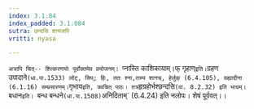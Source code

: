 ```yaml
---
index: 3.1.84
index_padded: 3.1.084
sutra: छन्दसि शायजपि
vritti: nyasa

---
```

`अत्रापि चित्-- शित्करणयोः पूर्वोक्तमेव प्रयोजनम्। `प्नास्ति काशिकायाम्।फ् गृहाण्` इति। `ग्रहण उपादाने` (धा.पा.1533) लोट्, सिप्; हिः, ततः श्ना,तस्य शानच्, हेर्लुक् (6.4.105), ग्रह्यादीना (6.1.16) सम्प्रसारणम्। `गृभाय` इति, क्वचित् पाठः। तत्र `हृग्रहोर्भश्छन्दसि` (वा. 8.2.32) इति भत्वम्। `बधान`इति। `बन्ध बन्धने` (धा.पा.1508) `अनिदिताम्` (6.4.24) इति नलोपः। शेषं पूर्ववत्।।